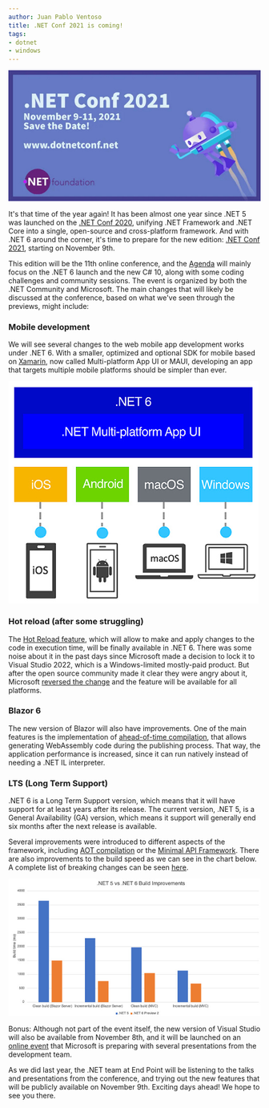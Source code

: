 ```yaml
---
author: Juan Pablo Ventoso
title: .NET Conf 2021 is coming!
tags:
- dotnet
- windows
---
```


![.NET Conf 2021 is coming!](net-conf-2021-is-coming/dotnet-conf-2021.jpg)


It's that time of the year again! It has been almost one year since .NET 5 was launched on the [.NET Conf 2020](/blog/2020/11/dotnet-5-released-net-conf-2020/), unifying .NET Framework and .NET Core into a single, open-source and cross-platform framework. And with .NET 6 around the corner, it's time to prepare for the new edition: [.NET Conf 2021](https://www.dotnetconf.net/), starting on November 9th.

This edition will be the 11th online conference, and the [Agenda](https://www.dotnetconf.net/agenda) will mainly focus on the .NET 6 launch and the new C# 10, along with some coding challenges and community sessions. The event is organized by both the .NET Community and Microsoft. The main changes that will likely be discussed at the conference, based on what we've seen through the previews, might include:

### Mobile development

We will see several changes to the web mobile app development works under .NET 6. With a smaller, optimized and optional SDK for mobile based on [Xamarin](https://dotnet.microsoft.com/apps/xamarin), now called Multi-platform App UI or MAUI, developing an app that targets multiple mobile platforms should be simpler than ever.

![.NET 6 and MAUI](net-conf-2021-is-coming/dotnet-maui.jpg)

### Hot reload (after some struggling)

The [Hot Reload feature](https://devblogs.microsoft.com/dotnet/introducing-net-hot-reload/), which will allow to make and apply changes to the code in execution time, will be finally available in .NET 6. There was some noise about it in the past days since Microsoft made a decision to lock it to Visual Studio 2022, which is a Windows-limited mostly-paid product. But after the open source community made it clear they were angry about it, Microsoft [reversed the change](https://devblogs.microsoft.com/dotnet/update-on-net-hot-reload-progress-and-visual-studio-2022-highlights/) and the feature will be available for all platforms.

### Blazor 6

The new version of Blazor will also have improvements. One of the main features is the implementation of [ahead-of-time compilation](https://devblogs.microsoft.com/aspnet/asp-net-core-updates-in-net-6-preview-4/#blazor-webassembly-ahead-of-time-aot-compilation), that allows generating WebAssembly code during the publishing process. That way, the application performance is increased, since it can run natively instead of needing a .NET IL interpreter.

### LTS (Long Term Support)

.NET 6 is a Long Term Support version, which means that it will have support for at least years after its release. The current version, .NET 5, is a General Availability (GA) version, which means it support will generally end six months after the next release is available.

Several improvements were introduced to different aspects of the framework, including [AOT compilation](https://www.reddit.com/r/dotnet/comments/o21i5k/webassembly_aot_support_is_now_available_with_net/) or the [Minimal API Framework](https://dotnetcoretutorials.com/2021/07/16/building-minimal-apis-in-net-6/). There are also improvements to the build speed as we can see in the chart below. A complete list of breaking changes can be seen [here](https://docs.microsoft.com/en-us/dotnet/core/compatibility/6.0).

![.NET 5 vs. .NET 6 build improvements](net-conf-2021-is-coming/dotnet-5-vs-dotnet-6-improvements.jpg)


Bonus: Although not part of the event itself, the new version of Visual Studio will also be available from November 8th, and it will be launched on an [online event](https://visualstudio.microsoft.com/launch/) that Microsoft is preparing with several presentations from the development team.


As we did last year, the .NET team at End Point will be listening to the talks and presentations from the conference, and trying out the new features that will be publicly available on November 9th. Exciting days ahead! We hope to see you there.